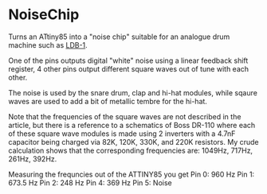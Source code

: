 # NoiseChip

Turns an ATtiny85 into a "noise chip" suitable for an analogue drum machine such as 
[LDB-1](http://mickeydelp.com/blog/anatomy-of-a-drum-machine).

One of the pins outputs digital "white" noise using a linear feedback shift register, 
4 other pins output different square waves out of tune with each other.

The noise is used by the snare drum, clap and hi-hat modules, while sqaure waves are 
used to add a bit of metallic tembre for the hi-hat.

Note that the frequencies of the square waves are not described in the article, 
but there is a reference to a schematics of Boss DR-110 where each of these square 
wave modules is made using 2 inverters with a 4.7nF capacitor being charged via 
82K, 120K, 330K, and 220K resistors. My crude calculation shows that the corresponding 
frequencies are: 1049Hz, 717Hz, 261Hz, 392Hz. 

Measuring the frequncies out of the ATTINY85 you get 
Pin 0: 960 Hz
Pin 1: 673.5 Hz
Pin 2: 248 Hz
Pin 4: 369 Hz
Pin 5: Noise 
